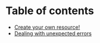 # Table of contents

* [Create your own resource!](README.md)
* [Dealing with unexpected errors](dealing-with-unexpected-errors.md)

